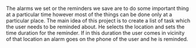 The alarms we set or the reminders we save are to do some important thing at a particular time however most of the things can be done only at a particular place. 
The main idea of this project is to create a list of task which the user needs to be reminded about. He selects the location and sets the time duration for the reminder.  If in this duration the user comes in vicinity of that location an alarm goes on the phone of the user and he is reminded.
